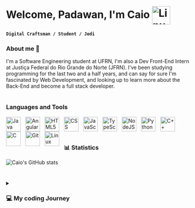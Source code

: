 # Welcome, Padawan, I'm Caio <img align="center" alt="Linux" width="50px" style="padding-right: 10px;" src="https://img.icons8.com/color/96/null/lightsaber.png"/>

**`Digital Craftsman / Student / Jedi`**
<h3> About me 👔 </h3>

<p> I'm a Software Engineering student at UFRN, I'm also a Dev Front-End Intern at Justiça Federal do Rio Grande do Norte (JFRN).
  I've been studying programming for the last two and a half years, and can say for sure I'm fascinated by Web Development, and
  looking up to learn more about the Back-End and become a full stack developer.
</p>

#

### Languages and Tools
<img align="left" alt="Java" width="40px" style="padding-right: 10px;" src="https://cdn.jsdelivr.net/gh/devicons/devicon/icons/java/java-original.svg"/>
<img align="left" alt="Angular" width="40px" style="padding-right: 10px;" src="https://cdn.jsdelivr.net/gh/devicons/devicon/icons/angularjs/angularjs-plain.svg"/>
<img align="left" alt="HTML5" width="40px" style="padding-right: 10px;" src="https://cdn.jsdelivr.net/gh/devicons/devicon/icons/html5/html5-original.svg"/>
<img align="left" alt="CSS" width="40px" style="padding-right: 10px;" src="https://cdn.jsdelivr.net/gh/devicons/devicon/icons/css3/css3-original.svg"/>
<img align="left" alt="JavaScript" width="40px" style="padding-right: 10px;" src="https://cdn.jsdelivr.net/gh/devicons/devicon/icons/javascript/javascript-plain.svg"/>
<img align="left" alt="TypeScript" width="40px" style="padding-right: 10px;" src="https://cdn.jsdelivr.net/gh/devicons/devicon/icons/typescript/typescript-plain.svg" />
<img align="left" alt="NodeJS" width="40px" style="padding-right: 10px;" src="https://cdn.jsdelivr.net/gh/devicons/devicon/icons/nodejs/nodejs-original.svg" />
<img align="left" alt="Python" width="40px" style="padding-right: 10px;" src="https://cdn.jsdelivr.net/gh/devicons/devicon/icons/python/python-original.svg" />   
<img align="left" alt="C++" width="40px" style="padding-right: 10px;" src="https://cdn.jsdelivr.net/gh/devicons/devicon/icons/cplusplus/cplusplus-original.svg"/>
<img align="left" alt="C" width="40px" style="padding-right: 10px;" src="https://cdn.jsdelivr.net/gh/devicons/devicon/icons/c/c-original.svg" />
<img align="left" alt="Git" width="40px" style="padding-right: 10px;" src="https://cdn.jsdelivr.net/gh/devicons/devicon/icons/git/git-original.svg" />
<img align="left" alt="Linux" width="40px" style="padding-right: 10px;" src="https://cdn.jsdelivr.net/gh/devicons/devicon/icons/linux/linux-original.svg" />

<br>
<br>

#



### 📊 Statistics
![Caio's GitHub stats](https://github-readme-stats.vercel.app/api?username=CaioVitorDM&show_icons=true&theme=dracula)

#

<details align="left">
  <summary><h3>💻 My coding Journey</h3></summary>
  I started coding since 2021, that was when I began my Software Engineering Journey. At the beginning, it was actually pretty difficult, since I didn't have any base at programming. So, the college began and at first, I learned Python on the first semester, the basics of programming like variables declaration, functions, etc. Then, I learned C, with C came memory management, structs, vectors, etc. And then came the great breakthrough, C++ changed my whole life as programmer, it was when I first met OOP and fell in love with it, with C++ I increased even more my developer's skills, working with OOP, data structures, librarys and started developing my first projects. In the middle time of all of this, I've also developed projects using IoT tools, such as ESP32 and Raspberry PI, some of them using NodeRED.
  <br>
  <br>
  In 2022, I was accepted in a Dev Internship at Justiça Federal do Rio Grande do Norte. There, I started learning Angular, HTML5, JavaScript, Java, Typescript, CSS and got better at my Git Versioning. And then, at 2023 I started studying Java at college, for a class called "Programming Language 2", working more with classes creation, packages, class methods, abstract classes, interfaces, etc.
  <br>
  <br>
  It hasn't been an easy journey, since I didn't know a single thing about programming two years ago. But that's the padawan journey, right? We train and get better until we're good enough, that's my goal.
  
</details>
         


